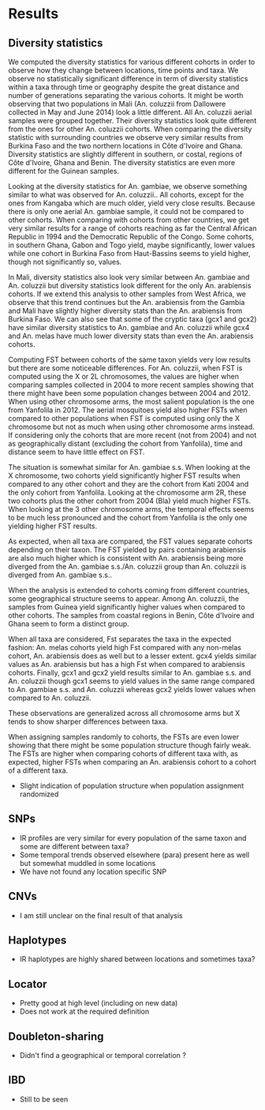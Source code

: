 # Results

## Diversity statistics

We computed the diversity statistics for various different cohorts in order to observe how they change between locations, time points and taxa. We observe no statistically significant difference in term of diversity statistics within a taxa through time or geography despite the great distance and number of generations separating the various cohorts. It might be worth observing that two populations in Mali (An. coluzzii from Dallowere collected in May and June 2014) look a little different.  All An. coluzzii aerial samples were grouped together. Their diversity statistics look quite different from the ones for other An. coluzzii cohorts. When comparing the diversity statistic with surrounding countries we observe very similar results from Burkina Faso and the two northern locations in Côte d'Ivoire and Ghana. Diversity statistics are slightly different in southern, or costal, regions of Côte d'Ivoire, Ghana and Benin. The diversity statistics are even more different for the Guinean samples.

Looking at the diversity statistics for An. gambiae, we observe something similar to what was observed for An. coluzzii.. All cohorts, except for the ones from Kangaba which are much older, yield very close results. Because there is only one aerial An. gambiae sample, it could not be compared to other cohorts. When comparing with cohorts from other countries, we get very similar results for a range of cohorts reaching as far the Central African Republic in 1994 and the Democratic Republic of the Congo. Some cohorts, in southern Ghana, Gabon and Togo yield, maybe significantly, lower values while one cohort in Burkina Faso from Haut-Bassins seems to yield higher, though not significantly so, values.

In Mali, diversity statistics also look very similar between An. gambiae and An. coluzzii but diversity statistics look different for the only An. arabiensis cohorts. If we extend this analysis to other samples from West Africa, we observe that this trend continues but the An. arabiensis from the Gambia and Mali have slightly higher diversity stats than the An. arabiensis from Burkina Faso. We can also see that some of the cryptic taxa (gcx1 and gcx2) have similar diversity statistics to An. gambiae and An. coluzzii while gcx4 and An. melas have much lower diversity stats than even the An. arabiensis cohorts.

Computing FST between cohorts of the same taxon yields very low results but there are some noticeable differences. For An. coluzzii, when FST is computed using the X or 2L chromosomes, the values are higher when comparing samples collected in 2004 to more recent samples showing that there might have been some population changes between 2004 and 2012. When using other chromosome arms, the most salient population is the one from Yanfolila in 2012. The aerial mosquitoes yield also higher FSTs when compared to other populations when FST is computed using only the X chromosome but not as much when using other chromosome arms instead. If considering only the cohorts that are more recent (not from 2004) and not as geographically distant (excluding the cohort from Yanfolila), time and distance seem to have little effect on FST. 

The situation is somewhat similar for An. gambiae s.s. When looking at the X chromosome, two cohorts yield significantly higher FST results when compared to any other cohort and they are the cohort from Kati 2004 and the only cohort from Yanfolila. Looking at the chromosome arm 2R, these two cohorts plus the other cohort from 2004 (Bla) yield much higher FSTs. When looking at the 3 other chromosome arms, the temporal effects seems to be much less pronounced and the cohort from Yanfolila is the only one yielding higher FST results.

As expected, when all taxa are compared, the FST values separate cohorts depending on their taxon. The FST yielded by pairs containing arabiensis are also much higher which is consistent with An. arabiensis being more diverged from the An. gambiae s.s./An. coluzzii group than An. coluzzii is diverged from An. gambiae s.s.. 

When the analysis is extended to cohorts coming from different countries, some geographical structure seems to appear. Among An. coluzzii, the samples from Guinea yield significantly higher values when compared to other cohorts. The samples from coastal regions in Benin, Côte d'Ivoire and Ghana seem to form a distinct group.

When all taxa are considered, Fst separates the taxa in the expected fashion: An. melas cohorts yield high Fst compared with any non-melas cohort, An. arabiensis does as well but to a lesser extent. gcx4 yields similar values as An. arabiensis but has a high Fst when compared to arabiensis cohorts. Finally, gcx1 and gcx2 yield results similar to An. gambiae s.s. and An. coluzzii though gcx1 seems to yield values in the same range compared to An. gambiae s.s. and An. coluzzii whereas gcx2 yields lower values when compared to An. coluzzii.

These observations are generalized across all chromosome arms but X tends to show sharper differences between taxa.

When assigning samples randomly to cohorts, the FSTs are even lower showing that there might be some population structure though fairly weak. The FSTs are higher when comparing cohorts of different taxa with, as expected, higher FSTs when comparing an An. arabiensis cohort to a cohort of a different taxa.

- Slight indication of population structure when population assignment randomized

## SNPs

- IR profiles are very similar for every population of the same taxon and some are different between taxa?
- Some temporal trends observed elsewhere (para) present here as well but somewhat muddled in some locations
- We have not found any location specific SNP

## CNVs

- I am still unclear on the final result of that analysis

## Haplotypes

- IR haplotypes are highly shared between locations and sometimes taxa?

## Locator

- Pretty good at high level (including on new data)
- Does not work at the required definition

## Doubleton-sharing

- Didn't find a geographical or temporal correlation ?

## IBD

- Still to be seen